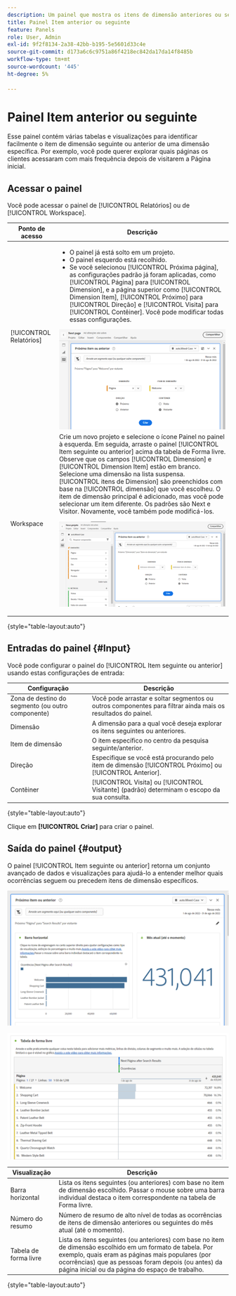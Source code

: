 ```yaml
---
description: Um painel que mostra os itens de dimensão anteriores ou seguintes para uma dimensão específica.
title: Painel Item anterior ou seguinte
feature: Panels
role: User, Admin
exl-id: 9f2f8134-2a38-42bb-b195-5e5601d33c4e
source-git-commit: d173a6c6c9751a86f4218ec842da17da14f8485b
workflow-type: tm+mt
source-wordcount: '445'
ht-degree: 5%

---
```


# Painel Item anterior ou seguinte

Esse painel contém várias tabelas e visualizações para identificar facilmente o item de dimensão seguinte ou anterior de uma dimensão específica. Por exemplo, você pode querer explorar quais páginas os clientes acessaram com mais frequência depois de visitarem a Página inicial.

## Acessar o painel

Você pode acessar o painel de [!UICONTROL Relatórios] ou de [!UICONTROL Workspace].

| Ponto de acesso | Descrição |
| --- | --- |
| [!UICONTROL Relatórios] | <ul><li>O painel já está solto em um projeto.</li><li>O painel esquerdo está recolhido.</li><li>Se você selecionou [!UICONTROL Próxima página], as configurações padrão já foram aplicadas, como [!UICONTROL Página] para [!UICONTROL Dimension], e a página superior como [!UICONTROL Dimension Item], [!UICONTROL Próximo] para [!UICONTROL Direção] e [!UICONTROL Visita] para [!UICONTROL Contêiner]. Você pode modificar todas essas configurações.</li></ul>![Painel seguinte/anterior](assets/next-previous.png) |
| Workspace | Crie um novo projeto e selecione o ícone Painel no painel à esquerda. Em seguida, arraste o painel [!UICONTROL Item seguinte ou anterior] acima da tabela de Forma livre. Observe que os campos [!UICONTROL Dimension] e [!UICONTROL Dimension Item] estão em branco. Selecione uma dimensão na lista suspensa. [!UICONTROL itens de Dimension] são preenchidos com base na [!UICONTROL dimensão] que você escolheu. O item de dimensão principal é adicionado, mas você pode selecionar um item diferente. Os padrões são Next e Visitor. Novamente, você também pode modificá-los.<p>![Painel seguinte/anterior](assets/next-previous2.png) |

{style="table-layout:auto"}

## Entradas do painel {#Input}

Você pode configurar o painel do [!UICONTROL Item seguinte ou anterior] usando estas configurações de entrada:

| Configuração | Descrição |
| --- | --- |
| Zona de destino do segmento (ou outro componente) | Você pode arrastar e soltar segmentos ou outros componentes para filtrar ainda mais os resultados do painel. |
| Dimensão | A dimensão para a qual você deseja explorar os itens seguintes ou anteriores. |
| Item de dimensão | O item específico no centro da pesquisa seguinte/anterior. |
| Direção | Especifique se você está procurando pelo item de dimensão [!UICONTROL Próximo] ou [!UICONTROL Anterior]. |
| Contêiner | [!UICONTROL Visita] ou [!UICONTROL Visitante] (padrão) determinam o escopo da sua consulta. |

{style="table-layout:auto"}

Clique em **[!UICONTROL Criar]** para criar o painel.

## Saída do painel {#output}

O painel [!UICONTROL Item seguinte ou anterior] retorna um conjunto avançado de dados e visualizações para ajudá-lo a entender melhor quais ocorrências seguem ou precedem itens de dimensão específicos.

![Saída do painel seguinte/anterior](assets/next-previous-output.png)

![Saída do painel seguinte/anterior](assets/next-previous-output2.png)

| Visualização | Descrição |
| --- | --- |
| Barra horizontal | Lista os itens seguintes (ou anteriores) com base no item de dimensão escolhido. Passar o mouse sobre uma barra individual destaca o item correspondente na tabela de Forma livre. |
| Número do resumo | Número de resumo de alto nível de todas as ocorrências de itens de dimensão anteriores ou seguintes do mês atual (até o momento). |
| Tabela de forma livre | Lista os itens seguintes (ou anteriores) com base no item de dimensão escolhido em um formato de tabela. Por exemplo, quais eram as páginas mais populares (por ocorrências) que as pessoas foram depois (ou antes) da página inicial ou da página do espaço de trabalho. |

{style="table-layout:auto"}
